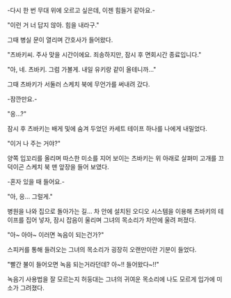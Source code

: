 -다시 한 번 무대 위에 오르고 싶은데, 이젠 힘들거 같아요.- 

"이런 거 너 답지 않아. 힘을 내라구." 

그때 병실 문이 열리며 간호사가 들어왔다. 

"츠바키씨. 주사 맞을 시간이에요. 죄송하지만, 잠시 후 면회시간 종료입니다." 

"아, 네. 츠바키. 그럼 가볼게. 내일 유키랑 같이 올테니까..." 

그때 츠바키가 서둘러 스케치 북에 무언가를 써내려 갔다. 

-잠깐만요.- 

"응...?" 

잠시 후 츠바키는 배게 및에 숨겨 두었던 카세트 테이프 하나를 나에게 내밀었다. 

"이거 나 주는 거야?" 

양쪽 입꼬리를 올리며 따스한 미소를 지어 보이는 츠바키는 위 아래로 살펴미 고개를 끄덕이곤 스케치 북 맨 앞장을 들어 보였다. 

-혼자 있을 때 들어요.- 

"아, 응... 그럴게." 

병원을 나와 집으로 돌아가는 길... 
차 안에 설치된 오디오 시스템을 이용해 츠바키의 테이프를 집어 넣자, 잠시 잡음이 울리며 그녀의 목소리가 차안에 울려 퍼졌다. 

"아~ 아아~ 이러면 녹음이 되는건가?" 

스피커를 통해 들려오는 그녀의 목소리가 굉장히 오랜만이란 기분이 들었다. 

"빨간 불이 들어오면 녹음 되는거라던데? 아~!! 들어왔다~!!" 

녹음기 사용법을 잘 모르는지 허둥대는 그녀의 귀여운 목소리에 나도 모르게 입가에 미소가 그려졌다. 